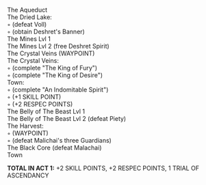 The Aqueduct  
The Dried Lake:  
◦ (defeat Voll)  
◦ (obtain Deshret's Banner)  
The Mines Lvl 1  
The Mines Lvl 2 (free Deshret Spirit)  
The Crystal Veins (WAYPOINT)  
The Crystal Veins:  
◦ (complete "The King of Fury")  
◦ (complete "The King of Desire")  
Town:  
◦ (complete "An Indomitable Spirit")  
◦ (+1 SKILL POINT)  
◦ (+2 RESPEC POINTS)  
The Belly of The Beast Lvl 1  
The Belly of The Beast Lvl 2 (defeat Piety)  
The Harvest:  
◦ (WAYPOINT)  
◦ (defeat Malichai's three Guardians)  
The Black Core (defeat Malachai)  
Town  

**TOTAL IN ACT 1:** +2 SKILL POINTS, +2 RESPEC POINTS, 1 TRIAL OF ASCENDANCY